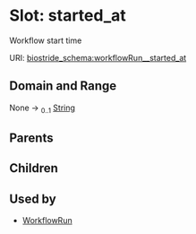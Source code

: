
# Slot: started_at

Workflow start time

URI: [biostride_schema:workflowRun__started_at](https://w3id.org/biostride/schema/workflowRun__started_at)


## Domain and Range

None &#8594;  <sub>0..1</sub> [String](types/String.md)

## Parents


## Children


## Used by

 * [WorkflowRun](WorkflowRun.md)
